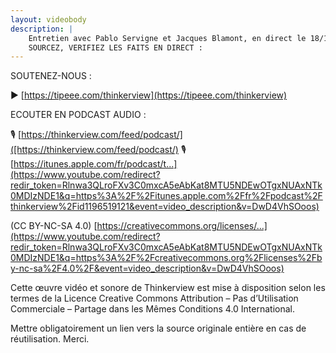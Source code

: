 ```yaml
---
layout: videobody
description: |
    Entretien avec Pablo Servigne et Jacques Blamont, en direct le 18/10/2018 à 15h30. <br />
    SOURCEZ, VERIFIEZ LES FAITS EN DIRECT :
---
```

SOUTENEZ-NOUS :

▶️ [https://tipeee.com/thinkerview](https://tipeee.com/thinkerview)

ECOUTER EN PODCAST AUDIO :

🎙️ [https://thinkerview.com/feed/podcast/]([https://thinkerview.com/feed/podcast/)
🎙️ [https://itunes.apple.com/fr/podcast/t...](https://www.youtube.com/redirect?redir_token=Rlnwa3QLroFXv3C0mxcA5eAbKat8MTU5NDEwOTgxNUAxNTk0MDIzNDE1&q=https%3A%2F%2Fitunes.apple.com%2Ffr%2Fpodcast%2Fthinkerview%2Fid1196519121&event=video_description&v=DwD4VhSOoos)

(CC BY-NC-SA 4.0) [https://creativecommons.org/licenses/...](https://www.youtube.com/redirect?redir_token=Rlnwa3QLroFXv3C0mxcA5eAbKat8MTU5NDEwOTgxNUAxNTk0MDIzNDE1&q=https%3A%2F%2Fcreativecommons.org%2Flicenses%2Fby-nc-sa%2F4.0%2F&event=video_description&v=DwD4VhSOoos)

Cette œuvre vidéo et sonore de Thinkerview est mise à disposition selon les termes de la Licence Creative Commons Attribution – Pas d’Utilisation Commerciale – Partage dans les Mêmes Conditions 4.0 International.

Mettre obligatoirement un lien vers la source originale entière en cas de réutilisation. Merci.